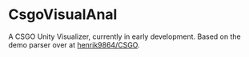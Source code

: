 # CsgoVisualAnal

A CSGO Unity Visualizer, currently in early development. Based on the demo
parser over at [henrik9864/CSGO](https://github.com/henrik9864/CSGO).
